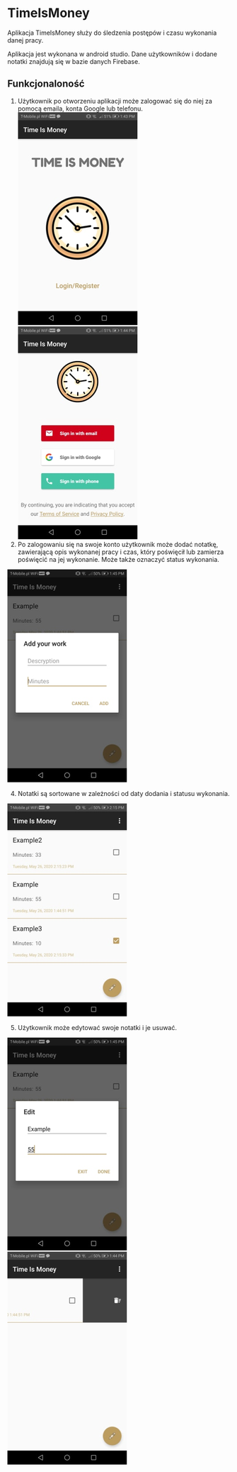 # TimeIsMoney

Aplikacja TimeIsMoney służy do śledzenia postępów i czasu wykonania danej pracy.

Aplikacja jest wykonana w android studio. Dane użytkowników i dodane notatki znajdują się w bazie danych Firebase.

## Funkcjonaloność
1. Użytkownik po otworzeniu aplikacji może zalogować się do niej za pomocą emaila, konta Google lub telefonu. 
![Ekran](https://github.com/MartaMiklaszewska/TimeIsMoney/blob/master/app/src/main/res/drawable/1.jpg)
![Logowanie](https://github.com/MartaMiklaszewska/TimeIsMoney/blob/master/app/src/main/res/drawable/2.jpg)
2. Po zalogowaniu się na swoje konto użytkownik może dodać notatkę, zawierającą opis wykonanej pracy i czas, który poświęcił lub zamierza poświęcić na jej wykonanie. Może także oznaczyć status wykonania.

![Dodanie](https://github.com/MartaMiklaszewska/TimeIsMoney/blob/master/app/src/main/res/drawable/4.jpg)

4. Notatki są sortowane w zależności od daty dodania i statusu wykonania. 

![Notatka](https://github.com/MartaMiklaszewska/TimeIsMoney/blob/master/app/src/main/res/drawable/3.jpg)

5. Użytkownik może edytować swoje notatki i je usuwać.

![Edycja](https://github.com/MartaMiklaszewska/TimeIsMoney/blob/master/app/src/main/res/drawable/5.jpg)
![Usunięcie](https://github.com/MartaMiklaszewska/TimeIsMoney/blob/master/app/src/main/res/drawable/6.jpg) 

